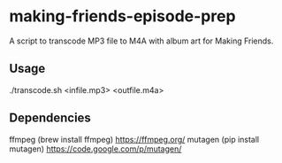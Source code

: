 making-friends-episode-prep
===========================

A script to transcode MP3 file to M4A with album art for Making Friends.

Usage
---
./transcode.sh <infile.mp3> <outfile.m4a>

Dependencies
---
ffmpeg (brew install ffmpeg) https://ffmpeg.org/
mutagen (pip install mutagen) https://code.google.com/p/mutagen/
